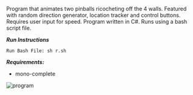 Program that animates two pinballs ricocheting off the 4 walls. Featured with random direction generator, location tracker and control buttons. Requires user input for speed. Program written in C#. Runs using a bash script file.

***Run Instructions***
```
Run Bash File: sh r.sh
```

***Requirements:***
- mono-complete

![program](https://user-images.githubusercontent.com/78053016/199785128-7882ef59-1ded-4629-ba0b-7f056e0a02ce.PNG)

